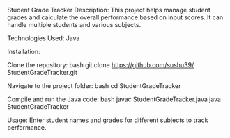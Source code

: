 Student Grade Tracker
Description: This project helps manage student grades and calculate the overall performance based on input scores. It can handle multiple students and various subjects.

Technologies Used: Java

Installation:

Clone the repository: bash git clone https://github.com/sushu39/ StudentGradeTracker.git

Navigate to the project folder: bash cd StudentGradeTracker

Compile and run the Java code: bash javac StudentGradeTracker.java java StudentGradeTracker

Usage: Enter student names and grades for different subjects to track performance.

